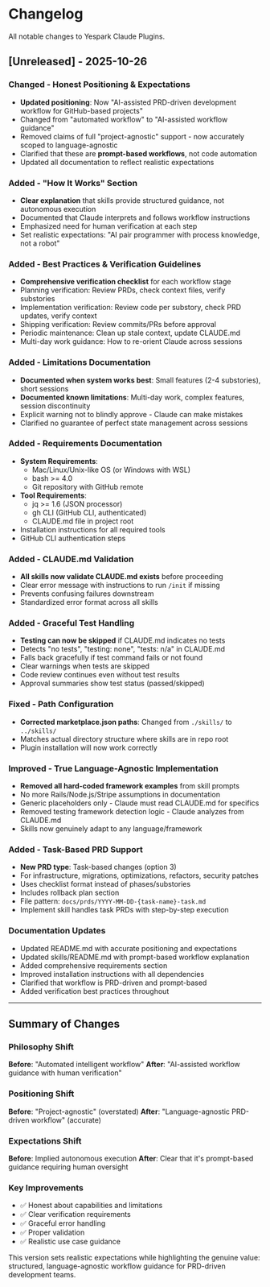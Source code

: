 # Changelog

All notable changes to Yespark Claude Plugins.

## [Unreleased] - 2025-10-26

### Changed - Honest Positioning & Expectations
- **Updated positioning**: Now "AI-assisted PRD-driven development workflow for GitHub-based projects"
- Changed from "automated workflow" to "AI-assisted workflow guidance"
- Removed claims of full "project-agnostic" support - now accurately scoped to language-agnostic
- Clarified that these are **prompt-based workflows**, not code automation
- Updated all documentation to reflect realistic expectations

### Added - "How It Works" Section
- **Clear explanation** that skills provide structured guidance, not autonomous execution
- Documented that Claude interprets and follows workflow instructions
- Emphasized need for human verification at each step
- Set realistic expectations: "AI pair programmer with process knowledge, not a robot"

### Added - Best Practices & Verification Guidelines
- **Comprehensive verification checklist** for each workflow stage
- Planning verification: Review PRDs, check context files, verify substories
- Implementation verification: Review code per substory, check PRD updates, verify context
- Shipping verification: Review commits/PRs before approval
- Periodic maintenance: Clean up stale context, update CLAUDE.md
- Multi-day work guidance: How to re-orient Claude across sessions

### Added - Limitations Documentation
- **Documented when system works best**: Small features (2-4 substories), short sessions
- **Documented known limitations**: Multi-day work, complex features, session discontinuity
- Explicit warning not to blindly approve - Claude can make mistakes
- Clarified no guarantee of perfect state management across sessions

### Added - Requirements Documentation
- **System Requirements**:
  - Mac/Linux/Unix-like OS (or Windows with WSL)
  - bash >= 4.0
  - Git repository with GitHub remote
- **Tool Requirements**:
  - jq >= 1.6 (JSON processor)
  - gh CLI (GitHub CLI, authenticated)
  - CLAUDE.md file in project root
- Installation instructions for all required tools
- GitHub CLI authentication steps

### Added - CLAUDE.md Validation
- **All skills now validate CLAUDE.md exists** before proceeding
- Clear error message with instructions to run `/init` if missing
- Prevents confusing failures downstream
- Standardized error format across all skills

### Added - Graceful Test Handling
- **Testing can now be skipped** if CLAUDE.md indicates no tests
- Detects "no tests", "testing: none", "tests: n/a" in CLAUDE.md
- Falls back gracefully if test command fails or not found
- Clear warnings when tests are skipped
- Code review continues even without test results
- Approval summaries show test status (passed/skipped)

### Fixed - Path Configuration
- **Corrected marketplace.json paths**: Changed from `./skills/` to `../skills/`
- Matches actual directory structure where skills are in repo root
- Plugin installation will now work correctly

### Improved - True Language-Agnostic Implementation
- **Removed all hard-coded framework examples** from skill prompts
- No more Rails/Node.js/Stripe assumptions in documentation
- Generic placeholders only - Claude must read CLAUDE.md for specifics
- Removed testing framework detection logic - Claude analyzes from CLAUDE.md
- Skills now genuinely adapt to any language/framework

### Added - Task-Based PRD Support
- **New PRD type**: Task-based changes (option 3)
- For infrastructure, migrations, optimizations, refactors, security patches
- Uses checklist format instead of phases/substories
- Includes rollback plan section
- File pattern: `docs/prds/YYYY-MM-DD-{task-name}-task.md`
- Implement skill handles task PRDs with step-by-step execution

### Documentation Updates
- Updated README.md with accurate positioning and expectations
- Updated skills/README.md with prompt-based workflow explanation
- Added comprehensive requirements section
- Improved installation instructions with all dependencies
- Clarified that workflow is PRD-driven and prompt-based
- Added verification best practices throughout

---

## Summary of Changes

### Philosophy Shift
**Before**: "Automated intelligent workflow"
**After**: "AI-assisted workflow guidance with human verification"

### Positioning Shift
**Before**: "Project-agnostic" (overstated)
**After**: "Language-agnostic PRD-driven workflow" (accurate)

### Expectations Shift
**Before**: Implied autonomous execution
**After**: Clear that it's prompt-based guidance requiring human oversight

### Key Improvements
- ✅ Honest about capabilities and limitations
- ✅ Clear verification requirements
- ✅ Graceful error handling
- ✅ Proper validation
- ✅ Realistic use case guidance

This version sets realistic expectations while highlighting the genuine value: structured, language-agnostic workflow guidance for PRD-driven development teams.
